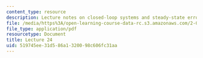 ```yaml
---
content_type: resource
description: Lecture notes on closed-loop systems and steady-state errors.
file: /media/https%3A/open-learning-course-data-rc.s3.amazonaws.com/2-004-dynamics-and-control-ii-spring-2008/519745ee31d586a1320098c606fc31aa_lecture_24.pdf
file_type: application/pdf
resourcetype: Document
title: Lecture 24
uid: 519745ee-31d5-86a1-3200-98c606fc31aa
---
```

